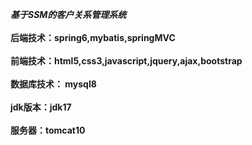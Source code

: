 *<b>基于SSM的客户关系管理系统</b>*
<br><br><b>后端技术：spring6,mybatis,springMVC</b>
<br><br><b>前端技术：html5,css3,javascript,jquery,ajax,bootstrap</b>
<br><br><b>数据库技术： mysql8</b>
<br><br><b>jdk版本：jdk17</b>
<br><br><b>服务器：tomcat10</b>
